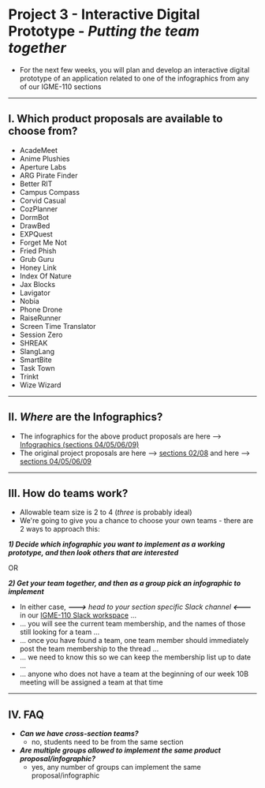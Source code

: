 # Project 3 - Interactive Digital Prototype - *Putting the team together*

- For the next few weeks, you will plan and develop an interactive digital prototype of an application related to one of the infographics from any of our IGME-110 sections

---

## I. Which product proposals are available to choose from?

- AcadeMeet
- Anime Plushies
- Aperture Labs
- ARG Pirate Finder
- Better RIT
- Campus Compass
- Corvid Casual
- CozPlanner
- DormBot
- DrawBed
- EXPQuest
- Forget Me Not
- Fried Phish
- Grub Guru
- Honey Link
- Index Of Nature
- Jax Blocks
- Lavigator
- Nobia
- Phone Drone
- RaiseRunner
- Screen Time Translator
- Session Zero
- SHREAK
- SlangLang
- SmartBite
- Task Town
- Trinkt
- Wize Wizard

---

## II. *Where* are the Infographics?

- The infographics for the above product proposals are here --> [Infographics (sections 04/05/06/09)](./_infographic-finals/)
- The original project proposals are here --> [sections 02/08](https://github.com/jptweb/IGME-110-Fall-2025/tree/main/documents/app-proposal-finals) and here --> [sections 04/05/06/09](./_app-proposal-finals/)

---

## III. How do teams work?

- Allowable team size is 2 to 4 (*three* is probably ideal)  
- We're going to give you a chance to choose your own teams - there are 2 ways to approach this:

***1) Decide which infographic you want to implement as a working prototype, and then look others that are interested***

OR

***2) Get your team together, and then as a group pick an infographic to implement***

- In either case, ***--->*** *head to your section specific Slack channel* ***&lt;---*** in our [IGME-110 Slack workspace](https://www.rit.edu/its/rit-enterprise-slack) ...
- ... you will see the current team membership, and the names of those still looking for a team ...
- ... once you have found a team, one team member should immediately post the team membership to the thread ...
- ... we need to know this so we can keep the membership list up to date ...
- ... anyone who does not have a team at the beginning of our week 10B meeting will be assigned a team at that time

---

## IV. FAQ

- ***Can we have cross-section teams?***
  - no, students need to be from the same section
- ***Are multiple groups allowed to implement the same product proposal/infographic?***
  - yes, any number of groups can implement the same proposal/infographic
